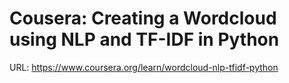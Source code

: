 # Cousera: Creating a Wordcloud using NLP and TF-IDF in Python
URL: https://www.coursera.org/learn/wordcloud-nlp-tfidf-python
